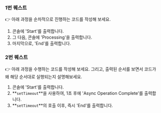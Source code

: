### 1번 퀘스트

<aside>
👉 아래 과정을 순차적으로 진행하는 코드를 작성해 보세요.

1. 콘솔에 'Start'를 출력합니다.
2. 그 다음, 콘솔에 'Processing'을 출력합니다.
3. 마지막으로, 'End'를 출력합니다.
</aside>

### 2번 퀘스트

<aside>
👉 아래 과정을 수행하는 코드를 작성해 보세요.
그리고, 출력된 순서를 보면서 코드가 왜 해당 순서대로 실행되는지 설명해보세요.

1. 콘솔에 'Start'를 출력합니다.
2. **`setTimeout`**을 사용하여, 1초 후에 'Async Operation Complete'를 출력합니다.
3. **`setTimeout`**의 호출 이후, 즉시 'End'를 출력합니다.
</aside>

